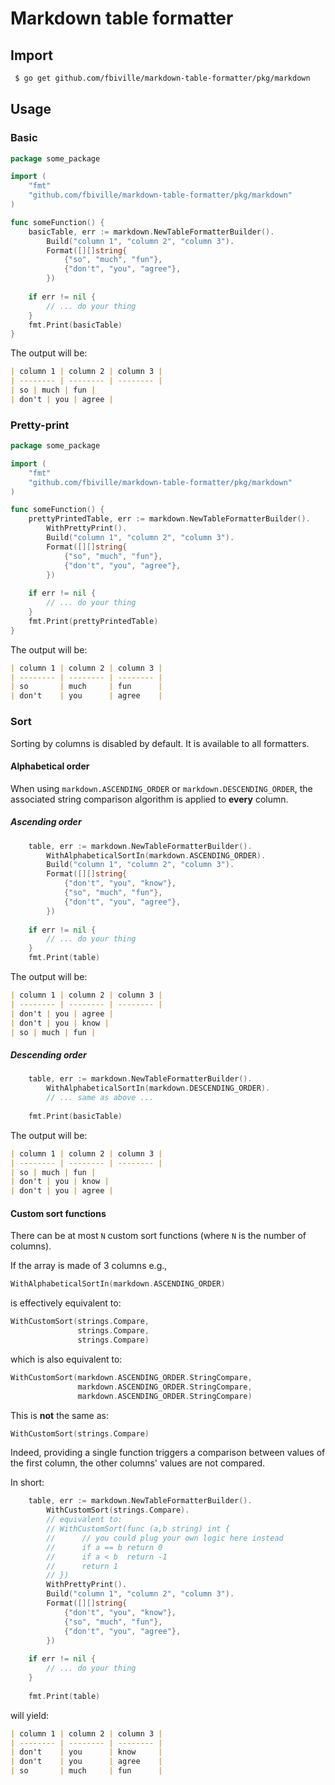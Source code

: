 # Markdown table formatter

## Import

```sh
 $ go get github.com/fbiville/markdown-table-formatter/pkg/markdown 
```

## Usage

### Basic

```go
package some_package

import (
	"fmt"
	"github.com/fbiville/markdown-table-formatter/pkg/markdown"
)

func someFunction() {
	basicTable, err := markdown.NewTableFormatterBuilder().
		Build("column 1", "column 2", "column 3").
		Format([][]string{
			{"so", "much", "fun"},
			{"don't", "you", "agree"},
		})
	
	if err != nil {
		// ... do your thing
	}
	fmt.Print(basicTable)
}
```

The output will be:
```markdown
| column 1 | column 2 | column 3 |
| -------- | -------- | -------- |
| so | much | fun |
| don't | you | agree |
```

### Pretty-print

```go
package some_package

import (
	"fmt"
	"github.com/fbiville/markdown-table-formatter/pkg/markdown"
)

func someFunction() {
	prettyPrintedTable, err := markdown.NewTableFormatterBuilder().
		WithPrettyPrint().
		Build("column 1", "column 2", "column 3").
		Format([][]string{
			{"so", "much", "fun"},
			{"don't", "you", "agree"},
		})
	
	if err != nil {
		// ... do your thing
	}
	fmt.Print(prettyPrintedTable)
}
```

The output will be:
```markdown
| column 1 | column 2 | column 3 |
| -------- | -------- | -------- |
| so       | much     | fun      |
| don't    | you      | agree    |
```

### Sort

Sorting by columns is disabled by default.
It is available to all formatters.

#### Alphabetical order

When using `markdown.ASCENDING_ORDER` or `markdown.DESCENDING_ORDER`, the associated string comparison algorithm
is applied to **every** column.

##### Ascending order

```go
	table, err := markdown.NewTableFormatterBuilder().
		WithAlphabeticalSortIn(markdown.ASCENDING_ORDER).
		Build("column 1", "column 2", "column 3").
		Format([][]string{
			{"don't", "you", "know"},
			{"so", "much", "fun"},
			{"don't", "you", "agree"},
		})
	
	if err != nil { 
		// ... do your thing 
	}
	fmt.Print(table)
```

The output will be:
```markdown
| column 1 | column 2 | column 3 |
| -------- | -------- | -------- |
| don't | you | agree |
| don't | you | know |
| so | much | fun |
```

##### Descending order

```go
    table, err := markdown.NewTableFormatterBuilder().
        WithAlphabeticalSortIn(markdown.DESCENDING_ORDER).
        // ... same as above ...
		
    fmt.Print(basicTable)
```

The output will be:
```markdown
| column 1 | column 2 | column 3 |
| -------- | -------- | -------- |
| so | much | fun |
| don't | you | know |
| don't | you | agree |
```

#### Custom sort functions

There can be at most `N` custom sort functions (where `N` is the number of columns).

If the array is made of 3 columns e.g., 

```go
WithAlphabeticalSortIn(markdown.ASCENDING_ORDER)
```

is effectively equivalent to:

```go
WithCustomSort(strings.Compare,
               strings.Compare,
               strings.Compare)
```
which is also equivalent to:
```go
WithCustomSort(markdown.ASCENDING_ORDER.StringCompare,
               markdown.ASCENDING_ORDER.StringCompare,
               markdown.ASCENDING_ORDER.StringCompare)
```

This is **not** the same as:

```go
WithCustomSort(strings.Compare)
```

Indeed, providing a single function triggers a comparison between values of the first column, the other columns' values
are not compared.

In short:

```go
	table, err := markdown.NewTableFormatterBuilder().
		WithCustomSort(strings.Compare).
		// equivalent to:
		// WithCustomSort(func (a,b string) int {
		//      // you could plug your own logic here instead
		//      if a == b return 0
		//      if a < b  return -1
		//      return 1
		// })
		WithPrettyPrint().
		Build("column 1", "column 2", "column 3").
		Format([][]string{
			{"don't", "you", "know"},
			{"so", "much", "fun"},
			{"don't", "you", "agree"},
		})
	
	if err != nil { 
		// ... do your thing 
	}
	
	fmt.Print(table)
```

will yield:
```markdown
| column 1 | column 2 | column 3 |
| -------- | -------- | -------- |
| don't    | you      | know     |
| don't    | you      | agree    |
| so       | much     | fun      |
```
